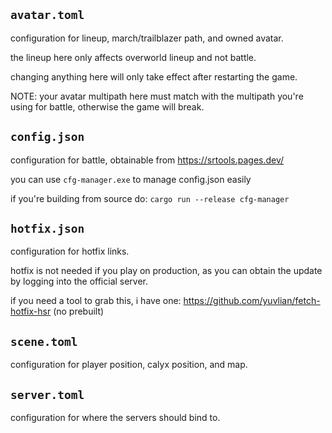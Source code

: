 ## `avatar.toml`
configuration for lineup, march/trailblazer path, and owned avatar. 

the lineup here only affects overworld lineup and not battle.

changing anything here will only take effect after restarting the game.

NOTE: your avatar multipath here must match with the multipath you're using for battle, otherwise the game will break.

## `config.json`
configuration for battle, obtainable from https://srtools.pages.dev/

you can use `cfg-manager.exe` to manage config.json easily

if you're building from source do: `cargo run --release cfg-manager`

## `hotfix.json`
configuration for hotfix links.

hotfix is not needed if you play on production, as you can obtain the update by logging into the official server.

if you need a tool to grab this, i have one: https://github.com/yuvlian/fetch-hotfix-hsr (no prebuilt)

## `scene.toml`
configuration for player position, calyx position, and map.

## `server.toml`
configuration for where the servers should bind to.
